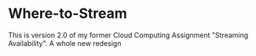 # Where-to-Stream
This is version 2.0 of my former Cloud Computing Assignment "Streaming Availability". A whole new redesign
